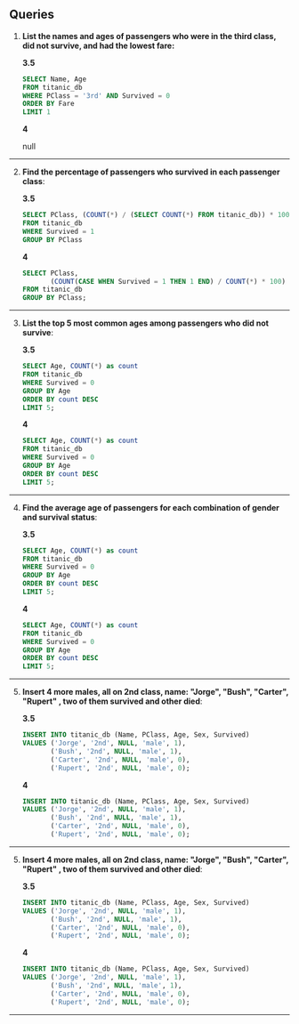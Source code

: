 ## Queries

1. **List the names and ages of passengers who were in the third class, did not survive, and had the lowest fare:**
    
    **3.5**
    
    ```sql
    SELECT Name, Age
    FROM titanic_db
    WHERE PClass = '3rd' AND Survived = 0
    ORDER BY Fare
    LIMIT 1
    ```
    
    **4**
    
    null
    
---
    

2. **Find the percentage of passengers who survived in each passenger class**:
    
    **3.5**
    
    ```sql
    SELECT PClass, (COUNT(*) / (SELECT COUNT(*) FROM titanic_db)) * 100 AS survival_percentage
    FROM titanic_db
    WHERE Survived = 1
    GROUP BY PClass
    ```
    
    **4**
    
    ```sql
    SELECT PClass, 
           (COUNT(CASE WHEN Survived = 1 THEN 1 END) / COUNT(*) * 100) AS SurvivalRate
    FROM titanic_db
    GROUP BY PClass;
    ```
    
---
    
3. **List the top 5 most common ages among passengers who did not survive**:
    
    **3.5**
    
    ```sql
    SELECT Age, COUNT(*) as count
    FROM titanic_db
    WHERE Survived = 0
    GROUP BY Age
    ORDER BY count DESC
    LIMIT 5;
    ```
    
    **4**
    
    ```sql
    SELECT Age, COUNT(*) as count
    FROM titanic_db
    WHERE Survived = 0
    GROUP BY Age
    ORDER BY count DESC
    LIMIT 5;
    ```
    
---
    
4. **Find the average age of passengers for each combination of gender and survival status**:
    
    **3.5**
    
    ```sql
    SELECT Age, COUNT(*) as count
    FROM titanic_db
    WHERE Survived = 0
    GROUP BY Age
    ORDER BY count DESC
    LIMIT 5;
    ```
    
    **4**
    
    ```sql
    SELECT Age, COUNT(*) as count
    FROM titanic_db
    WHERE Survived = 0
    GROUP BY Age
    ORDER BY count DESC
    LIMIT 5;
    ```
    
---
    
5. **Insert 4 more males, all on 2nd class, name: "Jorge", "Bush", "Carter", "Rupert" , two of them survived and other died**:
        
    **3.5**
        
    ```sql
    INSERT INTO titanic_db (Name, PClass, Age, Sex, Survived)
    VALUES ('Jorge', '2nd', NULL, 'male', 1),
           ('Bush', '2nd', NULL, 'male', 1),
           ('Carter', '2nd', NULL, 'male', 0),
           ('Rupert', '2nd', NULL, 'male', 0);
    ```
        
    **4**
        
    ```sql
    INSERT INTO titanic_db (Name, PClass, Age, Sex, Survived)
    VALUES ('Jorge', '2nd', NULL, 'male', 1),
           ('Bush', '2nd', NULL, 'male', 1),
           ('Carter', '2nd', NULL, 'male', 0),
           ('Rupert', '2nd', NULL, 'male', 0);
    ```
    
---
        
    
5. **Insert 4 more males, all on 2nd class, name: "Jorge", "Bush", "Carter", "Rupert" , two of them survived and other died**:
    
    **3.5**
    
    ```sql
    INSERT INTO titanic_db (Name, PClass, Age, Sex, Survived)
    VALUES ('Jorge', '2nd', NULL, 'male', 1),
           ('Bush', '2nd', NULL, 'male', 1),
           ('Carter', '2nd', NULL, 'male', 0),
           ('Rupert', '2nd', NULL, 'male', 0);
    ```
    
    **4**
    
    ```sql
    INSERT INTO titanic_db (Name, PClass, Age, Sex, Survived)
    VALUES ('Jorge', '2nd', NULL, 'male', 1),
           ('Bush', '2nd', NULL, 'male', 1),
           ('Carter', '2nd', NULL, 'male', 0),
           ('Rupert', '2nd', NULL, 'male', 0);
    ```
    
---